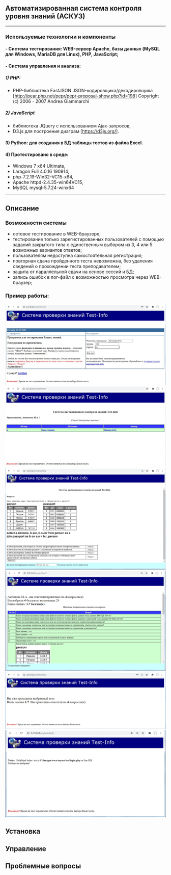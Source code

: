 ## Автоматизированная система контроля уровня знаний (АСКУЗ)
***
### Используемые технологии и компоненты
#### - Система тестирования: WEB-сервер Apache, базы данных (MySQL для Windows, MariaDB для Linux), PHP, JavaScript;
#### - Система управления и анализа:
##### 1) PHP:
- PHP-библиотека FastJSON JSON-кодировщика/декодировщика	[http://pear.php.net/pepr/pepr-proposal-show.php?id=198]
Copyright (c) 2006 - 2007 Andrea Giammarchi
##### 2) JavaScript
 - библиотека JQuery с использованием Ajax-запросов,
 - D3.js для построения диаграм [https://d3js.org/].
#### 3) Python: для создания в БД таблицы тестов из файла Excel.
#### 4) Протестировано в среде:
- Windows 7 x64 Ultimate,
- Laragon Full 4.0.16 190914,
- php-7.2.19-Win32-VC15-x64,
- Apache httpd-2.4.35-win64VC15,
- MySQL mysql-5.7.24-winx64
*** 
## Описание
### Возможности системы
- сетевое тестирование в WEB-браузере;
- тестирование только зарегистированных пользователей с помощью заданий закрытого типа с единственным выбором из 3, 4 или 5 возможных вариантов ответов;
- пользователям недоступна самостоятельная регистрация;
- повторная сдача пройденного теста невозможна, без удаления сведений о прохождении теста преподавателем;
- защита от параллельной сдачи на основе сессий и БД;
- запись ошибок в лог-файл с возможностью просмотра через WEB-браузер;

### Пример работы:




![Пример работы](/_jpg/12.jpg)
![Пример работы](/_jpg/13.jpg)
![Пример работы](/_jpg/14.jpg)
![Пример работы](/_jpg/15.jpg)
![Пример работы](/_jpg/16.jpg)
![Пример работы](/_jpg/17.jpg)




## Установка





## Управление


## Проблемные вопросы
